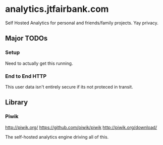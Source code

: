 analytics.jtfairbank.com
===============================================================================

Self Hosted Analytics for personal and friends/family projects.  Yay privacy.


Major TODOs
------------------------------------------------------------

### Setup ###

Need to actually get this running.

### End to End HTTP ###

This user data isn't entirely secure if its not proteced in transit.


Library
------------------------------------------------------------

### Piwik ###

http://piwik.org/
https://github.com/piwik/piwik
http://piwik.org/download/

The self-hosted analytics engine driving all of this.